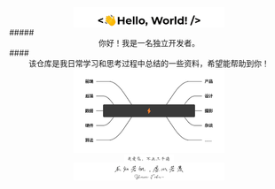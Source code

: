 
<div align="center"><img src="mark-img/LoveCode.gif" align="center" style="width: 54%" /></div>
##### <div align="center">你好！我是一名独立开发者。</div>
#### <div align="center">该仓库是我日常学习和思考过程中总结的一些资料，希望能帮助到你！</div>
<div align="center"><img src="mark-img/world.png" align="center" style="width: 54%" /></div>
<div align="center"><img src="mark-img/love.png" align="center" style="width: 18%" /></div>
<div align="center"><img src="mark-img/forever.png" align="center" style="width: 54%" /></div>